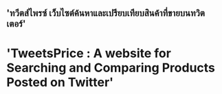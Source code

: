 ## 'ทวีตส์ไพรซ์ เว็บไซต์ค้นหาและเปรียบเทียบสินค้าที่ขายบนทวิตเตอร์'
# 'TweetsPrice : A website for Searching and Comparing Products Posted on Twitter'
